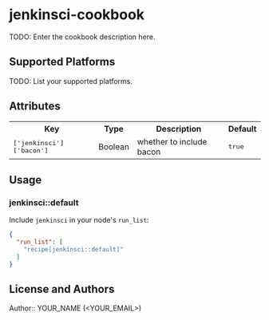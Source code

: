 # jenkinsci-cookbook

TODO: Enter the cookbook description here.

## Supported Platforms

TODO: List your supported platforms.

## Attributes

<table>
  <tr>
    <th>Key</th>
    <th>Type</th>
    <th>Description</th>
    <th>Default</th>
  </tr>
  <tr>
    <td><tt>['jenkinsci']['bacon']</tt></td>
    <td>Boolean</td>
    <td>whether to include bacon</td>
    <td><tt>true</tt></td>
  </tr>
</table>

## Usage

### jenkinsci::default

Include `jenkinsci` in your node's `run_list`:

```json
{
  "run_list": [
    "recipe[jenkinsci::default]"
  ]
}
```

## License and Authors

Author:: YOUR_NAME (<YOUR_EMAIL>)
